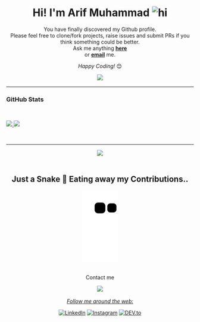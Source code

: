 <h1 align="center"> Hi! I'm Arif Muhammad <img src="https://user-images.githubusercontent.com/1303154/88677602-1635ba80-d120-11ea-84d8-d263ba5fc3c0.gif" width="28px" alt="hi"></h1>

<div align="center">

You have finally discovered my Github profile. <br>
Please feel free to clone/fork projects, raise issues and submit PRs if you think something could be better. <br>
Ask me anything <a href="https://github.com/armuh16/armuh16/issues"><b>here</b></a><br>
or <a href="mailto:muhammadarif.aq@gmail.com"><b>email</b></a> me.

<i>Happy Coding!</i> 😊

</div>

<!--
**arifmuhammad/arifmuhammad** is a ✨ _special_ ✨ repository because its `README.md` (this file) appears on your GitHub profile.

Here are some ideas to get you started:

- 🔭 I’m currently working on ...
- 🌱 I’m currently learning ...
- 👯 I’m looking to collaborate on ...
- 🤔 I’m looking for help with ...
- 💬 Ask me about ...
- 📫 How to reach me: ...
- 😄 Pronouns: ...
- ⚡ Fun fact: ... 
-->
 
<div align="center">
  <a href="https://open.spotify.com/user/x581mo2ixpe8y0ug4sd5ap98b">
    <img src="https://readme-spotify-tingz.vercel.app/api/now-playing">
  </a>
</div>

-----

 <h3 align="left">GitHub Stats</h3>
 
<!-- Warna Putih -->
<!-- Warna Putih -->
<!-- <a href="https://github.com/armuh16">
  <img src="https://github-readme-stats.vercel.app/api?username=armuh16&show_icons=true&hide_border=true" />
</a> -->
<!-- Warna Hitam -->
<!-- <a href="https://github.com/alfiancikoa">
  <img align="centre" src="https://github-readme-stats.vercel.app/api?username=armuh16&count_private=true&include_all_commits=true&show_icons=true&title_color=007bff&text_color=e7e7e7&icon_color=007bff&bg_color=171c28" />
</a>
  
![Top Langs](https://github-readme-stats.vercel.app/api/top-langs/?username=armuh16&layout=compact&title_color=007bff&text_color=e7e7e7&icon_color=007bff&bg_color=171c28) -->
<br/>
<p align="left">
  <a href="https://github.com/armuh16">
  <img width="49.5%" src="https://github-readme-stats.vercel.app/api?username=armuh16&show_icons=true&theme=gruvbox&hide_border=true" />
    <img width="49.5%" src="https://github-readme-streak-stats.herokuapp.com/?user=armuh16&theme=gruvbox&hide_border=true" />
  </a>
</p>
<br>
  
 -----------------------
 
<div align="center">
<a target="_blank"><img src="https://github-readme-stats.vercel.app/api/top-langs/?username=armuh16&layout=compact&title_color=007bff&text_color=e7e7e7&icon_color=007bff&bg_color=171c28"</a>
</div>


<!--  Grafik -->
<!-- [![Abhigyan Trips' Activity Graph](https://activity-graph.herokuapp.com/graph?username=armuh16&custom_title=armuh16%20Trips's%20Contribution%20Graph&theme=gruvbox&bg_color=282828&hide_border=true&line=d1a01f&point=c58545)] -->

 <br>

 
<div align="center">
<h2> Just a Snake 🐍 Eating away my Contributions.. </h2>
<a target="_blank"><img src="https://raw.githubusercontent.com/avinash-218/avinash-218/output/github-contribution-grid-snake.svg"</a>
</div>
 
 
<br>

<div align="center">
 <p> Contact me </p>
<a href="https://www.linkedin.com/in/arif-muhammad-armuhh/" target="_blank"><img src="https://img.shields.io/badge/linkedin-%230077B5.svg?&style=for-the-badge&logo=linkedin&logoColor=white"</a>
</div>

<div align="center">

<i>Follow me around the web:</i><br>

<a href="https://www.linkedin.com/in/arif-muhammad-armuhh/" target="_blank"><img src="https://img.shields.io/badge/LinkedIn-%230077B5.svg?&style=flat-square&logo=linkedin&logoColor=white" alt="LinkedIn"></a>
<a href="https://www.instagram.com/arifmhamdd" target="_blank"><img src="https://img.shields.io/badge/Instagram-%23E4405F.svg?&style=flat-square&logo=instagram&logoColor=white" alt="Instagram"></a>
<a href="https://dev.to/armuh16" target="_blank"><img src="https://img.shields.io/badge/DEV-%230A0A0A.svg?&style=flat-square&logo=DEV.to&logoColor=white" alt="DEV.to"></a>

</div>

